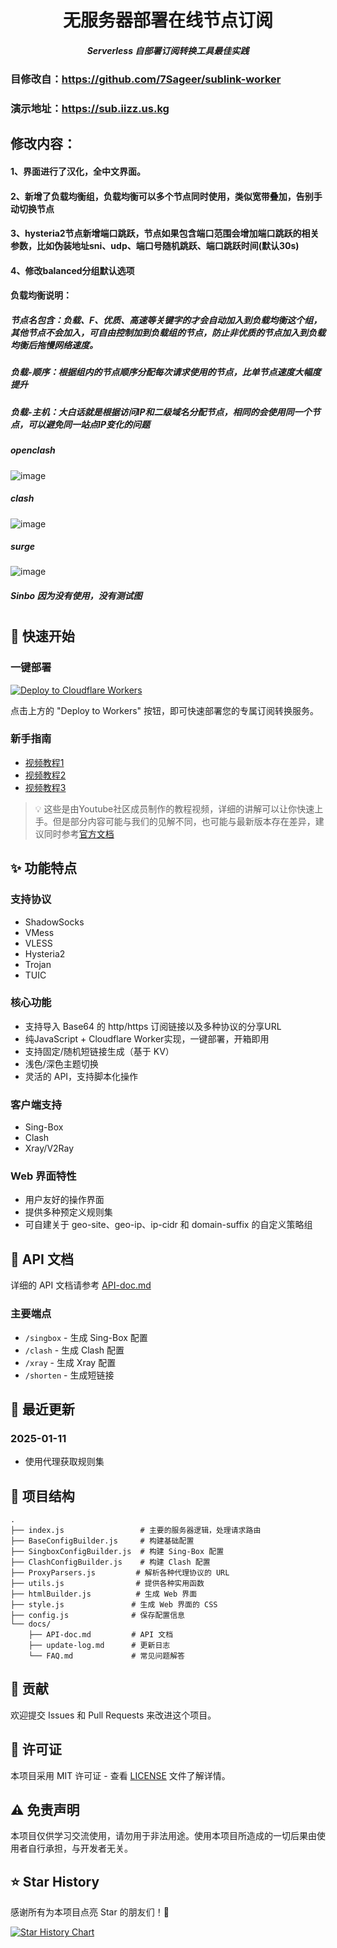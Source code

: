 <div align="center">
  <h1><b>无服务器部署在线节点订阅</b></h1>
  <h5><i>Serverless 自部署订阅转换工具最佳实践</i></h5>


  
</div>

### 目修改自：https://github.com/7Sageer/sublink-worker
### 演示地址：https://sub.iizz.us.kg

## 修改内容：

#### 1、界面进行了汉化，全中文界面。

#### 2、新增了负载均衡组，负载均衡可以多个节点同时使用，类似宽带叠加，告别手动切换节点
   
#### 3、hysteria2节点新增端口跳跃，节点如果包含端口范围会增加端口跳跃的相关参数，比如伪装地址sni、udp、端口号随机跳跃、端口跳跃时间(默认30s)

#### 4、修改balanced分组默认选项



####  负载均衡说明：

##### 节点名包含：负载、F、优质、高速等关键字的才会自动加入到负载均衡这个组，其他节点不会加入，可自由控制加到负载组的节点，防止非优质的节点加入到负载均衡后拖慢网络速度。

##### 负载-顺序：根据组内的节点顺序分配每次请求使用的节点，比单节点速度大幅度提升

##### 负载-主机：大白话就是根据访问IP和二级域名分配节点，相同的会使用同一个节点，可以避免同一站点IP变化的问题

##### openclash
![image](https://github.com/user-attachments/assets/82673b08-c483-4dbc-85b3-cb842f784c49)

##### clash
![image](https://github.com/user-attachments/assets/5cde13ab-2db5-4131-b51c-9018b7c52da0)


##### surge

![image](https://github.com/user-attachments/assets/374df543-7c0c-4682-94e6-6f9a254765e9)

##### Sinbo 因为没有使用，没有测试图
#

## 🚀 快速开始

### 一键部署
<p>
    <a href="https://deploy.workers.cloudflare.com/?url=https://github.com/usjinbao/sublink-worker">
      <img src="https://deploy.workers.cloudflare.com/button" alt="Deploy to Cloudflare Workers"/>
    </a>
  </p>
点击上方的 "Deploy to Workers" 按钮，即可快速部署您的专属订阅转换服务。

### 新手指南
- [视频教程1](https://www.youtube.com/watch?v=ZTgDm4qReyA)
- [视频教程2](https://www.youtube.com/watch?v=_1BfM2Chn7w)
- [视频教程3](https://www.youtube.com/watch?v=7abmWqCXPR8)

> 💡 这些是由Youtube社区成员制作的教程视频，详细的讲解可以让你快速上手。但是部分内容可能与我们的见解不同，也可能与最新版本存在差异，建议同时参考[官方文档](/docs)

## ✨ 功能特点

### 支持协议
- ShadowSocks
- VMess
- VLESS
- Hysteria2
- Trojan
- TUIC

### 核心功能
- 支持导入 Base64 的 http/https 订阅链接以及多种协议的分享URL
- 纯JavaScript + Cloudflare Worker实现，一键部署，开箱即用
- 支持固定/随机短链接生成（基于 KV）
- 浅色/深色主题切换
- 灵活的 API，支持脚本化操作

### 客户端支持
- Sing-Box
- Clash
- Xray/V2Ray

### Web 界面特性
- 用户友好的操作界面
- 提供多种预定义规则集
- 可自建关于 geo-site、geo-ip、ip-cidr 和 domain-suffix 的自定义策略组

## 📖 API 文档

详细的 API 文档请参考 [API-doc.md](/docs/API-doc.md)

### 主要端点
- `/singbox` - 生成 Sing-Box 配置
- `/clash` - 生成 Clash 配置
- `/xray` - 生成 Xray 配置
- `/shorten` - 生成短链接

## 📝 最近更新

### 2025-01-11

- 使用代理获取规则集

## 🔧 项目结构

```
.
├── index.js                 # 主要的服务器逻辑，处理请求路由
├── BaseConfigBuilder.js     # 构建基础配置
├── SingboxConfigBuilder.js  # 构建 Sing-Box 配置
├── ClashConfigBuilder.js    # 构建 Clash 配置
├── ProxyParsers.js         # 解析各种代理协议的 URL
├── utils.js                # 提供各种实用函数
├── htmlBuilder.js          # 生成 Web 界面
├── style.js               # 生成 Web 界面的 CSS
├── config.js              # 保存配置信息
└── docs/
    ├── API-doc.md         # API 文档
    ├── update-log.md      # 更新日志
    └── FAQ.md             # 常见问题解答
```

## 🤝 贡献

欢迎提交 Issues 和 Pull Requests 来改进这个项目。

## 📄 许可证

本项目采用 MIT 许可证 - 查看 [LICENSE](LICENSE) 文件了解详情。

## ⚠️ 免责声明

本项目仅供学习交流使用，请勿用于非法用途。使用本项目所造成的一切后果由使用者自行承担，与开发者无关。

## ⭐ Star History

感谢所有为本项目点亮 Star 的朋友们！🌟

[![Star History Chart](https://api.star-history.com/svg?repos=7Sageer/sublink-worker&type=Date)](https://star-history.com/#7Sageer/sublink-worker&Date)
